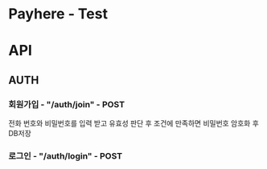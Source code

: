 # Payhere - Test

# API
## AUTH
### 회원가입 - "/auth/join" - POST
전화 번호와 비밀번호를 입력 받고 유효성 판단 후 조건에 만족하면 비밀번호 암호화 후 DB저장

### 로그인 - "/auth/login" - POST
